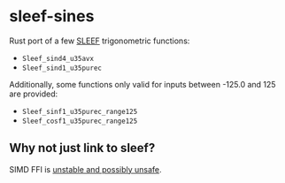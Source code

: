 # sleef-sines

Rust port of a few [SLEEF](https://sleef.org) trigonometric functions:

* `Sleef_sind4_u35avx`
* `Sleef_sind1_u35purec`

Additionally, some functions only valid for inputs between -125.0 and 125 are
provided:

* `Sleef_sinf1_u35purec_range125`
* `Sleef_cosf1_u35purec_range125`

## Why not just link to sleef?

SIMD FFI is [unstable and possibly unsafe](https://github.com/rust-lang/rust/issues/63068).
